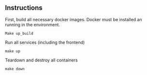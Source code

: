 ## Instructions

First, build all necessary docker images. Docker must be installed an running in the environment.
```
Make up_build
```

Run all services (including the frontend)
```
make up
```

Teardown and destroy all containers
```
make down
```